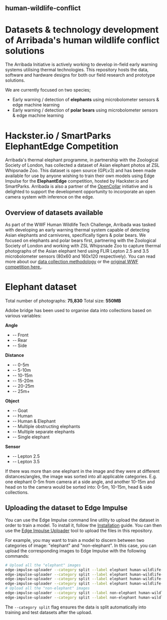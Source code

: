 ## human-wildlife-conflict
# Datasets &amp; technology development of Arribada's human wildlife conflict solutions

The Arribada Initiative is actively working to develop in-field early warning systems utilising thermal technologies. This repository hosts the data, software and hardware designs for both our field research and prototype solutions.

We are currently focused on two species;

* Early warning / detection of **elephants** using microbolometer sensors & edge machine learning
* Early warning / detection of **polar bears** using microbolometer sensors & edge machine learning

# Hackster.io / SmartParks ElephantEdge Competition

Arribada's thermal elephant programme, in partnership with the Zoological Society of London, has collected a dataset of Asian elephant photos at ZSL Whipsnade Zoo. This dataset is open source (GPLv3) and has been made available for use by anyone wishing to train their own models using Edge Impulse for the **ElephantEdge** competition, hosted by Hackster.io and SmartParks. Arribada is also a partner of the [OpenCollar](https://opencollar.io) initiative and is delighted to support the development opportunity to incorporate an open camera system with inference on the edge.

## Overview of datasets available

As part of the WWF Human Wildlife Tech Challenge, Arribada was tasked with developing an early warning thermal system capable of detecting Asian elephants and carnivores, specifically tigers & polar bears. We focused on elephants and polar bears first, partnering with the Zoological Society of London and working with ZSL Whipsnade Zoo to capture thermal photographs of the Asian elephant herd using FLIR Lepton 2.5 and 3.5 microbolometer sensors (80x60 and 160x120 respectively). You can read more about our [data collection methodology](https://blog.arribada.org/2020/02/17/progress-report-feburart-2020-thermal-imaging-for-human-wildlife-conflict/) or the [original WWF competition here.](https://www.wwf.org.uk/updates/human-wildlife-conflict-tech-challenge-winners-announced).

# Elephant dataset

Total number of photographs: **75,830**
Total size: **550MB**

Adobe bridge has been used to organise data into collections based on various variables:

**Angle**
* -- Front
* -- Rear
* -- Side

**Distance**
* -- 0-5m
* -- 5-10m
* -- 10-15m
* -- 15-20m
* -- 20-25m
* -- 25m+

**Object**
* -- Goat
* -- Human
* -- Human & Elephant
* -- Multiple obstructing elephants
* -- Multiple separate elephants
* -- Single elephant

**Sensor**
* -- Lepton 2.5
* -- Lepton 3.5

If there was more than one elephant in the image and they were at different distances/angles, the image was sorted into all applicable categories. E.g. one elephant 0-5m from camera at a side angle, and another 10-15m and head on to the camera would be sorted into: 0-5m, 10-15m, head & side collections. 
 
## Uploading the dataset to Edge Impulse

You can use the Edge Impulse command line utility to upload the dataset in order to train a model. To install it, follow the [Installation](https://docs.edgeimpulse.com/docs/cli-installation) guide. You can then use the [Edge Impulse Uploader](https://docs.edgeimpulse.com/docs/cli-uploader#uploading-via-the-cli) tool to upload the files in this repository.

For example, you may want to train a model to discern between two categories of image: "elephant" and "non-elephant". In this case, you can upload the corresponding images to Edge Impulse with the following commands:

```bash
# Upload all the "elephant" images
edge-impulse-uploader --category split --label elephant human-wildlife-conflict/Elephant/Object/single_elephant/*.png
edge-impulse-uploader --category split --label elephant human-wildlife-conflict/Elephant/Object/multiple_separate_elephants/*.png
edge-impulse-uploader --category split --label elephant human-wildlife-conflict/Elephant/Object/multiple_obstructing_elephants/*.png
edge-impulse-uploader --category split --label elephant human-wildlife-conflict/Elephant/Object/human_and_elephant/*.png
# Upload all the "non-elephant" images
edge-impulse-uploader --category split --label non-elephant human-wildlife-conflict/Elephant/Object/human/*.png
edge-impulse-uploader --category split --label non-elephant human-wildlife-conflict/Elephant/Object/goat/*.png
```

The `--category split` flag ensures the data is split automatically into training and test datasets after the upload.
